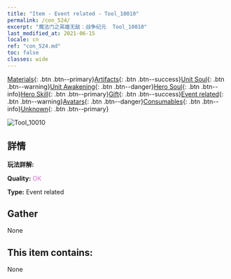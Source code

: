 ```yaml
---
title: "Item - Event related - Tool_10010"
permalink: /con_524/
excerpt: "魔法门之英雄无敌：战争纪元  Tool_10010"
last_modified_at: 2021-06-15
locale: cn
ref: "con_524.md"
toc: false
classes: wide
---
```

 [Materials](/ItemsCN/){: .btn .btn--primary}[Artifacts](/ItemsCN/Artifacts/){: .btn .btn--success}[Unit Soul](/ItemsCN/UnitSoul/){: .btn .btn--warning}[Unit Awakening](/ItemsCN/UnitAwakening/){: .btn .btn--danger}[Hero Soul](/ItemsCN/HeroSoul/){: .btn .btn--info}[Hero Skill](/ItemsCN/HeroSkill/){: .btn .btn--primary}[Gift](/ItemsCN/Gift/){: .btn .btn--success}[Event related](/ItemsCN/Events/){: .btn .btn--warning}[Avatars](/ItemsCN/Avatars/){: .btn .btn--danger}[Consumables](/ItemsCN/Consumables/){: .btn .btn--info}[Unknown](/ItemsCN/Unknown/){: .btn .btn--primary}

 ![Tool_10010](/images/t/i_10010.png)

## 詳情
 **玩法詳解:** 

 **Quality:** <span style="color: #DA70D6">OK</span>

 **Type:** Event related

## Gather

  None

## This item contains:

  None

